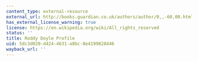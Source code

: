 ```yaml
---
content_type: external-resource
external_url: http://books.guardian.co.uk/authors/author/0,,-60,00.html
has_external_license_warning: true
license: https://en.wikipedia.org/wiki/All_rights_reserved
status: ''
title: Roddy Doyle Profile
uid: 5dc3d020-d424-4631-a8bc-8e4199828446
wayback_url: ''
---
```

